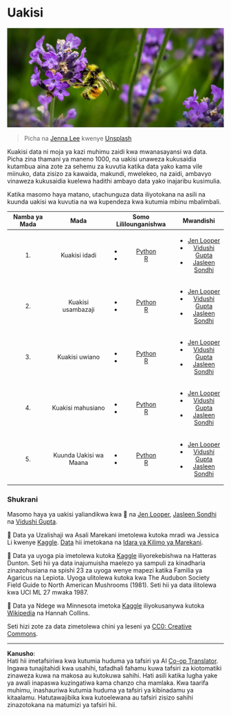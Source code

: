 <!--
CO_OP_TRANSLATOR_METADATA:
{
  "original_hash": "1441550a0d789796b2821e04f7f4cc94",
  "translation_date": "2025-08-26T16:40:41+00:00",
  "source_file": "3-Data-Visualization/README.md",
  "language_code": "sw"
}
-->
# Uakisi

![nyuki juu ya ua la lavenda](../../../translated_images/bee.0aa1d91132b12e3a8994b9ca12816d05ce1642010d9b8be37f8d37365ba845cf.sw.jpg)
> Picha na <a href="https://unsplash.com/@jenna2980?utm_source=unsplash&utm_medium=referral&utm_content=creditCopyText">Jenna Lee</a> kwenye <a href="https://unsplash.com/s/photos/bees-in-a-meadow?utm_source=unsplash&utm_medium=referral&utm_content=creditCopyText">Unsplash</a>

Kuakisi data ni moja ya kazi muhimu zaidi kwa mwanasayansi wa data. Picha zina thamani ya maneno 1000, na uakisi unaweza kukusaidia kutambua aina zote za sehemu za kuvutia katika data yako kama vile miinuko, data zisizo za kawaida, makundi, mwelekeo, na zaidi, ambavyo vinaweza kukusaidia kuelewa hadithi ambayo data yako inajaribu kusimulia.

Katika masomo haya matano, utachunguza data iliyotokana na asili na kuunda uakisi wa kuvutia na wa kupendeza kwa kutumia mbinu mbalimbali.

| Namba ya Mada | Mada | Somo Lililounganishwa | Mwandishi |
| :-----------: | :--: | :------------------: | :-------: |
| 1. | Kuakisi idadi | <ul> <li> [Python](09-visualization-quantities/README.md)</li>  <li>[R](../../../3-Data-Visualization/R/09-visualization-quantities) </li> </ul>|<ul> <li> [Jen Looper](https://twitter.com/jenlooper)</li><li> [Vidushi Gupta](https://github.com/Vidushi-Gupta)</li> <li>[Jasleen Sondhi](https://github.com/jasleen101010)</li></ul> |
| 2. | Kuakisi usambazaji | <ul> <li> [Python](10-visualization-distributions/README.md)</li>  <li>[R](../../../3-Data-Visualization/R/10-visualization-distributions) </li> </ul>|<ul> <li> [Jen Looper](https://twitter.com/jenlooper)</li><li> [Vidushi Gupta](https://github.com/Vidushi-Gupta)</li> <li>[Jasleen Sondhi](https://github.com/jasleen101010)</li></ul> |
| 3. | Kuakisi uwiano | <ul> <li> [Python](11-visualization-proportions/README.md)</li>  <li>[R](../../../3-Data-Visualization) </li> </ul>|<ul> <li> [Jen Looper](https://twitter.com/jenlooper)</li><li> [Vidushi Gupta](https://github.com/Vidushi-Gupta)</li> <li>[Jasleen Sondhi](https://github.com/jasleen101010)</li></ul> |
| 4. | Kuakisi mahusiano | <ul> <li> [Python](12-visualization-relationships/README.md)</li>  <li>[R](../../../3-Data-Visualization) </li> </ul>|<ul> <li> [Jen Looper](https://twitter.com/jenlooper)</li><li> [Vidushi Gupta](https://github.com/Vidushi-Gupta)</li> <li>[Jasleen Sondhi](https://github.com/jasleen101010)</li></ul> |
| 5. | Kuunda Uakisi wa Maana | <ul> <li> [Python](13-meaningful-visualizations/README.md)</li>  <li>[R](../../../3-Data-Visualization) </li> </ul>|<ul> <li> [Jen Looper](https://twitter.com/jenlooper)</li><li> [Vidushi Gupta](https://github.com/Vidushi-Gupta)</li> <li>[Jasleen Sondhi](https://github.com/jasleen101010)</li></ul> |

### Shukrani

Masomo haya ya uakisi yaliandikwa kwa 🌸 na [Jen Looper](https://twitter.com/jenlooper), [Jasleen Sondhi](https://github.com/jasleen101010) na [Vidushi Gupta](https://github.com/Vidushi-Gupta).

🍯 Data ya Uzalishaji wa Asali Marekani imetolewa kutoka mradi wa Jessica Li kwenye [Kaggle](https://www.kaggle.com/jessicali9530/honey-production). [Data](https://usda.library.cornell.edu/concern/publications/rn301137d) hii imetokana na [Idara ya Kilimo ya Marekani](https://www.nass.usda.gov/About_NASS/index.php).

🍄 Data ya uyoga pia imetolewa kutoka [Kaggle](https://www.kaggle.com/hatterasdunton/mushroom-classification-updated-dataset) iliyorekebishwa na Hatteras Dunton. Seti hii ya data inajumuisha maelezo ya sampuli za kinadharia zinazohusiana na spishi 23 za uyoga wenye mapezi katika Familia ya Agaricus na Lepiota. Uyoga ulitolewa kutoka kwa The Audubon Society Field Guide to North American Mushrooms (1981). Seti hii ya data ilitolewa kwa UCI ML 27 mwaka 1987.

🦆 Data ya Ndege wa Minnesota imetoka [Kaggle](https://www.kaggle.com/hannahcollins/minnesota-birds) iliyokusanywa kutoka [Wikipedia](https://en.wikipedia.org/wiki/List_of_birds_of_Minnesota) na Hannah Collins.

Seti hizi zote za data zimetolewa chini ya leseni ya [CC0: Creative Commons](https://creativecommons.org/publicdomain/zero/1.0/).

---

**Kanusho**:  
Hati hii imetafsiriwa kwa kutumia huduma ya tafsiri ya AI [Co-op Translator](https://github.com/Azure/co-op-translator). Ingawa tunajitahidi kwa usahihi, tafadhali fahamu kuwa tafsiri za kiotomatiki zinaweza kuwa na makosa au kutokuwa sahihi. Hati asili katika lugha yake ya awali inapaswa kuzingatiwa kama chanzo cha mamlaka. Kwa taarifa muhimu, inashauriwa kutumia huduma ya tafsiri ya kibinadamu ya kitaalamu. Hatutawajibika kwa kutoelewana au tafsiri zisizo sahihi zinazotokana na matumizi ya tafsiri hii.